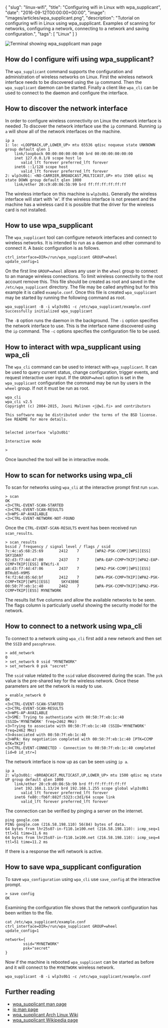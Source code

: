 {
  "slug": "linux-wifi",
  "title": "Configuring wifi in Linux with wpa_supplicant",
  "date": "2016-09-12T00:00:00+00:00",
  "image": "images/articles/wpa_supplicant.png",
  "description": "Tutorial on configuring wifi in Linux using wpa_supplicant. Examples of scanning for networks, configuring a network, connecting to a network and saving configuration.",
  "tags": [
    "Linux"
  ]
}

![Terminal showing wpa_supplicant man page][2]

## How do I configure wifi using wpa_supplicant?

The `wpa_supplicant` command supports the configuration and administration of wireless networks on Linux. First the wireless network interface needs to be discovered using the `ip` command. Then the `wpa_supplicant` daemon can be started. Finally a client like `wpa_cli` can be used to connect to the daemon and configure the interface.

## How to discover the network interface

In order to configure wireless connectivity on Linux the network interface is needed .To discover the network interface use the `ip` command. Running `ip a` will show all of the network interfaces on the machine.

    ip a
    1: lo: <LOOPBACK,UP,LOWER_UP> mtu 65536 qdisc noqueue state UNKNOWN group default qlen 1
        link/loopback 00:00:00:00:00:00 brd 00:00:00:00:00:00
        inet 127.0.0.1/8 scope host lo
           valid_lft forever preferred_lft forever
        inet6 ::1/128 scope host
           valid_lft forever preferred_lft forever
    2: wlp3s0b1: <NO-CARRIER,BROADCAST,MULTICAST,UP> mtu 1500 qdisc mq state DOWN group default qlen 1000
        link/ether 20:c9:d0:86:5b:99 brd ff:ff:ff:ff:ff:ff

The wireless interface on this machine is `wlp3s0b1`. Generally the wireless interface will start with 'w'. If the wireless interface is not present and the machine has a wireless card it is possible that the driver for the wireless card is not installed.

## How to use wpa_supplicant

The `wpa_supplicant` tool can configure network interfaces and connect to wireless networks. It is intended to run as a daemon and other command to connect it. A basic configuration is as follows.

    ctrl_interface=DIR=/run/wpa_supplicant GROUP=wheel
    update_config=1

On the first line `GROUP=wheel` allows any user in the `wheel` group to connect to an manage wireless connections. To limit wireless connectivity to the root account remove this. This file should be created as root and saved in the `/etc/wpa_supplicant` directory. The file may be called anything but for this example it is called `example.conf`. Once this file is created `wpa_supplicant` may be started by running the following command as root. 

    wpa_supplicant -B -i wlp3s0b1 -c /etc/wpa_supplicant/example.conf
    Successfully initialized wpa_supplicant

The `-B` option runs the daemon in the background. The `-i` option specifies the network interface to use. This is the interface name discovered using the `ip` command. The `-c` options specifies the configuration file to be used. 

## How to interact with wpa_supplicant using wpa_cli

The `wpa_cli` command can be used to interact with `wpa_supplicant`. It can be used to query current status, change configuration, trigger events, and request interactive user input. If the `GROUP=wheel` option is set in the `wpa_supplicant` configuration the command may be run by users in the `wheel` group. If not it must be run as root. 

    wpa_cli
    wpa_cli v2.5
    Copyright (c) 2004-2015, Jouni Malinen <j@w1.fi> and contributors

    This software may be distributed under the terms of the BSD license.
    See README for more details.


    Selected interface 'wlp3s0b1'

    Interactive mode

    >

Once launched the tool will be in interactive mode. 

## How to scan for networks using wpa_cli

To scan for networks using `wpa_cli` at the interactive prompt first run `scan`.
 
    > scan
    OK
    <3>CTRL-EVENT-SCAN-STARTED
    <3>CTRL-EVENT-SCAN-RESULTS
    <3>WPS-AP-AVAILABLE
    <3>CTRL-EVENT-NETWORK-NOT-FOUND

Once the `CTRL-EVENT-SCAN-RESULTS` event has been received run `scan_results`.

    > scan_results
    bssid / frequency / signal level / flags / ssid
    7c:4c:a5:68:25:69       2412    7       [WPA2-PSK-CCMP][WPS][ESS]       SKY1DA97
    92:d3:f7:4d:47:00       2437    7       [WPA-EAP-CCMP+TKIP][WPA2-EAP-CCMP+TKIP][ESS] BTWifi-X
    a8:d3:f7:4d:47:06       2437    7       [WPA2-PSK-CCMP][WPS][ESS]       BTHub5-H9MS
    f4:f2:6d:85:6d:bf       2412    7       [WPA-PSK-CCMP+TKIP][WPA2-PSK-CCMP+TKIP][WPS][ESS]     SKY43B9E
    00:50:7f:eb:1c:40       2462    7       [WPA-PSK-CCMP+TKIP][WPA2-PSK-CCMP+TKIP][ESS] MYNETWORK

The results list five columns and allow the available networks to be seen. The flags column is particularly useful showing the security model for the network.

## How to connect to a network using wpa_cli

To connect to a network using `wpa_cli` first add a new network and then set the `SSID` and `passphrase`.

    > add_network
    0
    > set_network 0 ssid "MYNETWORK"
    > set_network 0 psk "secret"

The `ssid` value related to the `ssid` value discovered during the scan. The `psk` value is the pre-shared key for the wireless network. Once these parameters are set the network is ready to use.

    > enable_network 0
    0K
    <3>CTRL-EVENT-SCAN-STARTED
    <3>CTRL-EVENT-SCAN-RESULTS
    <3>WPS-AP-AVAILABLE
    <3>SME: Trying to authenticate with 00:50:7f:eb:1c:40 (SSID='MYNETWORK' freq=2462 MHz)
    <3>Trying to associate with 00:50:7f:eb:1c:40 (SSID='MYNETWORK' freq=2462 MHz)
    <3>Associated with 00:50:7f:eb:1c:40
    <3>WPA: Key negotiation completed with 00:50:7f:eb:1c:40 [PTK=CCMP GTK=TKIP]
    <3>CTRL-EVENT-CONNECTED - Connection to 00:50:7f:eb:1c:40 completed [id=0 id_str=]

The network interface is now up as can be seen using `ip a`.

    ip a
    2: wlp3s0b1: <BROADCAST,MULTICAST,UP,LOWER_UP> mtu 1500 qdisc mq state UP group default qlen 1000
        link/ether 20:c9:d0:86:5b:99 brd ff:ff:ff:ff:ff:ff
        inet 192.168.1.13/24 brd 192.168.1.255 scope global wlp3s0b1
           valid_lft forever preferred_lft forever
        inet6 fe80::fb6f:882f:5323:c3d1/64 scope link
           valid_lft forever preferred_lft forever

The connection can be verified by pinging a server on the internet.

    ping google.com
    PING google.com (216.58.198.110) 56(84) bytes of data.
    64 bytes from lhr25s07-in-f110.1e100.net (216.58.198.110): icmp_seq=1 ttl=51 time=11.6 ms
    64 bytes from lhr25s07-in-f110.1e100.net (216.58.198.110): icmp_seq=4 ttl=51 time=11.2 ms

If there is a response the wifi network is active. 

## How to save wpa_supplicant configuration

To save `wpa_configuration` using `wpa_cli` use `save_config` at the interactive prompt.

    > save config
    OK

Examining the configuration file shows that the network configuration has been written to the file.

    cat /etc/wpa_supplicant/example.conf
    ctrl_interface=DIR=/run/wpa_supplicant GROUP=wheel
    update_config=1

    network={
            ssid="MYNETWORK"
            psk="secret"
    }

Now if the machine is rebooted `wpa_supplicant` can be started as before and it will connect to the `MYNETWORK` wireless network. 

    wpa_supplicant -B -i wlp3s0b1 -c /etc/wpa_supplicant/example.conf

## Further reading 
* [wpa_supplicant man page][1]
* [ip man page][3]
* [wpa_supplicant Arch Linux Wiki][4]
* [wpa_supplicant Wikipedia page][4]

[1]: http://linux.die.net/man/8/wpa_supplicant
[2]: /images/articles/wpa_supplicant.png "Linux wpa_supplicant command"
[3]: http://linux.die.net/man/8/ip
[4]: https://wiki.archlinux.org/index.php/WPA_supplicant
[5]: https://en.wikipedia.org/wiki/Wpa_supplicant
